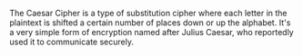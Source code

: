 
The Caesar Cipher is a type of substitution cipher where each letter in the plaintext is shifted a certain number of places down or up the alphabet. It's a very simple form of encryption named after Julius Caesar, who reportedly used it to communicate securely.
